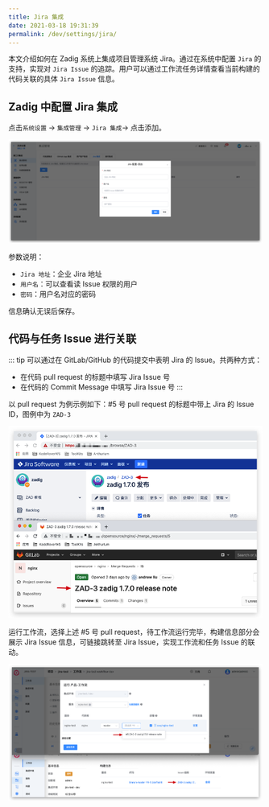 ```yaml
---
title: Jira 集成
date: 2021-03-18 19:31:39
permalink: /dev/settings/jira/
---
```


本文介绍如何在 Zadig 系统上集成项目管理系统 Jira。通过在系统中配置 `Jira` 的支持，实现对 `Jira Issue` 的追踪。用户可以通过工作流任务详情查看当前构建的代码关联的具体 `Jira Issue` 信息。

## Zadig 中配置 Jira 集成

点击`系统设置` -> `集成管理` -> `Jira 集成`-> 点击添加。

![Jira](./_images/jira1.png)

参数说明：
- `Jira 地址`：企业 Jira 地址
- `用户名`：可以查看读 Issue 权限的用户
- `密码`：用户名对应的密码

信息确认无误后保存。

## 代码与任务 Issue 进行关联

::: tip
可以通过在 GitLab/GitHub 的代码提交中表明 Jira 的 Issue。共两种方式：

- 在代码 pull request 的标题中填写 Jira Issue 号
- 在代码的 Commit Message 中填写 Jira Issue 号
:::

以 pull request 为例示例如下：#5 号 pull request 的标题中带上 Jira 的 Issue ID，图例中为 `ZAD-3`

![jira_task](./_images/config_jira_issue_with_pr.png)

运行工作流，选择上述 #5 号 pull request，待工作流运行完毕，构建信息部分会展示 Jira Issue 信息，可链接跳转至 Jira Issue，实现工作流和任务 Issue 的联动。

![jira_task](./_images/show_jira_issue_info.png)
